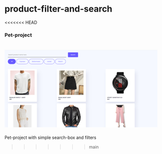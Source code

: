 # product-filter-and-search
<<<<<<< HEAD
### Pet-project

![preview](./preview.PNG)
=======
Pet-project with simple search-box and filters  
>>>>>>> main
